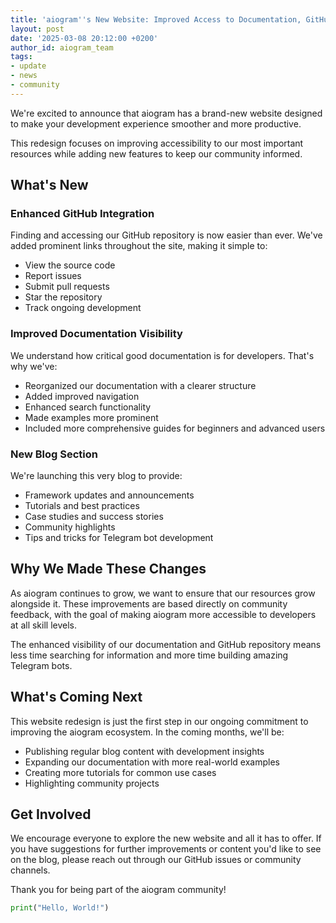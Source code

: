 ```yaml
---
title: 'aiogram''s New Website: Improved Access to Documentation, GitHub, and More'
layout: post
date: '2025-03-08 20:12:00 +0200'
author_id: aiogram_team
tags:
- update
- news
- community
---
```


We're excited to announce that aiogram has a brand-new website designed to make your development
experience smoother and more productive.

This redesign focuses on improving accessibility to our most important resources while
adding new features to keep our community informed.

## What's New

### Enhanced GitHub Integration

Finding and accessing our GitHub repository is now easier than ever. We've added prominent links throughout the site, making it simple to:

- View the source code
- Report issues
- Submit pull requests
- Star the repository
- Track ongoing development

### Improved Documentation Visibility

We understand how critical good documentation is for developers. That's why we've:

- Reorganized our documentation with a clearer structure
- Added improved navigation
- Enhanced search functionality
- Made examples more prominent
- Included more comprehensive guides for beginners and advanced users

### New Blog Section

We're launching this very blog to provide:

- Framework updates and announcements
- Tutorials and best practices
- Case studies and success stories
- Community highlights
- Tips and tricks for Telegram bot development

## Why We Made These Changes

As aiogram continues to grow, we want to ensure that our resources grow alongside it.
These improvements are based directly on community feedback, with the goal of making aiogram more
accessible to developers at all skill levels.

The enhanced visibility of our documentation and GitHub repository means less time searching for
information and more time building amazing Telegram bots.

## What's Coming Next

This website redesign is just the first step in our ongoing commitment to improving the aiogram ecosystem.
In the coming months, we'll be:

- Publishing regular blog content with development insights
- Expanding our documentation with more real-world examples
- Creating more tutorials for common use cases
- Highlighting community projects

## Get Involved

We encourage everyone to explore the new website and all it has to offer.
If you have suggestions for further improvements or content you'd like to see on the blog,
please reach out through our GitHub issues or community channels.

Thank you for being part of the aiogram community!


```python
print("Hello, World!")
```
